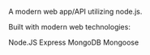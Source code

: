 A modern web app/API utilizing node.js.

Built with modern web technologies:

Node.JS
Express
MongoDB
Mongoose
